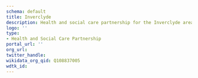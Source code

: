 ```yaml
---
schema: default
title: Inverclyde
description: Health and social care partnership for the Inverclyde area
logo: ''
type:
- Health and Social Care Partnership
portal_url: ''
org_url: 
twitter_handle: 
wikidata_org_qid: Q108837005
wdtk_id: 
---
```

